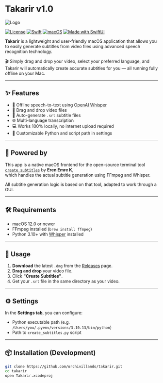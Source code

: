 # Takarir v1.0

![Logo](<img src="https://private-user-images.githubusercontent.com/141236550/440423210-dea21954-6852-45a7-8d06-9fd537aed122.png?jwt=eyJhbGciOiJIUzI1NiIsInR5cCI6IkpXVCJ9.eyJpc3MiOiJnaXRodWIuY29tIiwiYXVkIjoicmF3LmdpdGh1YnVzZXJjb250ZW50LmNvbSIsImtleSI6ImtleTUiLCJleHAiOjE3NDY0NTgzMjMsIm5iZiI6MTc0NjQ1ODAyMywicGF0aCI6Ii8xNDEyMzY1NTAvNDQwNDIzMjEwLWRlYTIxOTU0LTY4NTItNDVhNy04ZDA2LTlmZDUzN2FlZDEyMi5wbmc_WC1BbXotQWxnb3JpdGhtPUFXUzQtSE1BQy1TSEEyNTYmWC1BbXotQ3JlZGVudGlhbD1BS0lBVkNPRFlMU0E1M1BRSzRaQSUyRjIwMjUwNTA1JTJGdXMtZWFzdC0xJTJGczMlMkZhd3M0X3JlcXVlc3QmWC1BbXotRGF0ZT0yMDI1MDUwNVQxNTEzNDNaJlgtQW16LUV4cGlyZXM9MzAwJlgtQW16LVNpZ25hdHVyZT02MjExYTE2MTEwOWM4MjRhZTIzYTQ1ZWJhNTg1MTIzYTBlMGVjNjFjMGU1MjUzZTI3ZmJkYjA2OWY0ZjRiMjU0JlgtQW16LVNpZ25lZEhlYWRlcnM9aG9zdCJ9.8T1e29v45bCvmJ287ugUJzqtK6ebLoxnPPuSFQkQTGA" alt="Logo" width="200"/>)

[![License](https://img.shields.io/github/license/orchivillando/takarir)](LICENSE)
[![Swift](https://img.shields.io/badge/Swift-5.0+-orange.svg)](https://swift.org)
[![macOS](https://img.shields.io/badge/Platform-macOS-lightgrey)](https://www.apple.com/macos/)
[![Made with SwiftUI](https://img.shields.io/badge/UI-SwiftUI-blue)](https://developer.apple.com/xcode/swiftui/)

**Takarir** is a lightweight and user-friendly macOS application that allows you to easily generate subtitles from video files using advanced speech recognition technology.

🎬 Simply drag and drop your video, select your preferred language, and Takarir will automatically create accurate subtitles for you — all running fully offline on your Mac.

---

## ✨ Features

- 🎤 Offline speech-to-text using [OpenAI Whisper](https://github.com/openai/whisper)
- 📼 Drag and drop video files
- 📜 Auto-generate `.srt` subtitle files
- 🌐 Multi-language transcription
- 💻 Works 100% locally, no internet upload required
- 🔧 Customizable Python and script path in settings

---

## 🔧 Powered by

This app is a native macOS frontend for the open-source terminal tool  
[`create_subtitles`](https://github.com/ErenEmreK/create_subtitles) by **Eren Emre K**,  
which handles the actual subtitle generation using FFmpeg and Whisper.

All subtitle generation logic is based on that tool, adapted to work through a GUI.

---

## 🛠️ Requirements

- macOS 12.0 or newer
- FFmpeg installed (`brew install ffmpeg`)
- Python 3.10+ with [Whisper](https://github.com/openai/whisper) installed

---

## 🚀 Usage

1. **Download** the latest `.dmg` from the [Releases](https://github.com/orchivillando/takarir/releases) page.
2. **Drag and drop** your video file.
3. Click **"Create Subtitles"**.
4. Get your `.srt` file in the same directory as your video.

---

## ⚙️ Settings

In the **Settings tab**, you can configure:
- Python executable path (e.g. `/Users/you/.pyenv/versions/3.10.13/bin/python`)
- Path to `create_subtitles.py` script

---

## 📦 Installation (Development)

```bash
git clone https://github.com/orchivillando/takarir.git
cd takarir
open Takarir.xcodeproj

